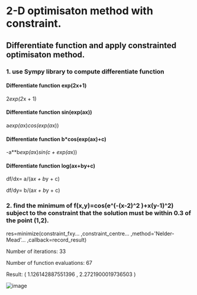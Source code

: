 # 2-D optimisaton method with constraint.

## Differentiate function and apply constrainted optimisaton method.
### 1. use Sympy library to compute differentiate function

#### Differentiate function exp(2x+1)
2*exp(2*x + 1)

#### Differentiate function sin(exp(ax))
a*exp(a*x)*cos(exp(a*x))

#### Differentiate function b*cos(exp(ax)+c)
-a**b*exp(a*x)*sin(c + exp(a*x))

#### Differentiate function log(ax+by+c)
df/dx= a/(a*x + b*y + c)

df/dy= b/(a*x + b*y + c)


### 2. find the minimum of f(x,y)=cos⁡(e^(-(x-2)^2 )+x(y-1)^2) subject to the constraint that the solution must be within 0.3 of the point (1,2).

res=minimize(constraint_fxy...
             ,constraint_centre...
             ,method='Nelder-Mead'...
             ,callback=record_result)

Number of iterations:  33

Number of function evaluations:  67

Result: ( 1.126142887551396 , 2.2721900019736503 )

![image](https://user-images.githubusercontent.com/26786836/163724006-b2ca5331-5547-41f9-976d-b163bd2cec62.png)


